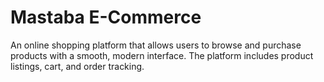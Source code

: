 # Mastaba E-Commerce
An online shopping platform that allows users to browse and purchase products with a smooth, modern interface. The platform includes product listings, cart, and order tracking.
